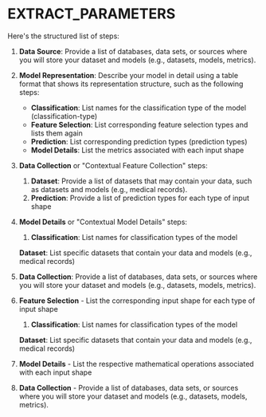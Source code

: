 # EXTRACT_PARAMETERS

Here's the structured list of steps:

1. **Data Source**: Provide a list of databases, data sets, or sources where you will store your dataset and models (e.g., datasets, models, metrics).

2. **Model Representation**: Describe your model in detail using a table format that shows its representation structure, such as the following steps:
   - **Classification**: List names for the classification type of the model (classification-type)
   - **Feature Selection**: List corresponding feature selection types and lists them again
   - **Prediction**: List corresponding prediction types (prediction types)
   - **Model Details**: List the metrics associated with each input shape

3. **Data Collection** or "Contextual Feature Collection" steps:
   1. **Dataset**: Provide a list of datasets that may contain your data, such as datasets and models (e.g., medical records).
   2. **Prediction**: Provide a list of prediction types for each type of input shape
4. **Model Details** or "Contextual Model Details" steps:
   1. **Classification**: List names for classification types of the model

    **Dataset**: List specific datasets that contain your data and models (e.g., medical records)

5. **Data Collection**: Provide a list of databases, data sets, or sources where you will store your dataset and models (e.g., datasets, models, metrics).
6. **Feature Selection** - List the corresponding input shape for each type of input shape
   1. **Classification**: List names for classification types of the model

    **Dataset**: List specific datasets that contain your data and models (e.g., medical records)

7. **Model Details** - List the respective mathematical operations associated with each input shape
8. **Data Collection** - Provide a list of databases, data sets, or sources where you will store your dataset and models (e.g., datasets, models, metrics).